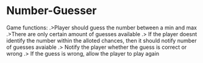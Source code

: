 # Number-Guesser

Game functions:
.>Player should guess the number between a min and max
.>There are only certain amount of guesses available
.> If the player doesnt identify the number within the alloted chances, then it should notify number of guesses avaiable
.> Notify the player whether the guess is correct or wrong
.> If the guess is wrong, allow the player to play again
